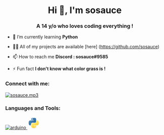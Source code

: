 <h1 align="center">Hi 👋, I'm sosauce</h1>
<h3 align="center">A 14 y/o who loves coding everything !</h3>

- 🌱 I’m currently learning **Python**

- 👨‍💻 All of my projects are available [here] (https://github.com/sosauce)

- 📫 How to reach me **Discord : sosauce#9585**

- ⚡ Fun fact **I don't know what color grass is !**

<h3 align="left">Connect with me:</h3>
<p align="left">
<a href="https://www.youtube.com/c/sosauce.mp3" target="blank"><img align="center" src="https://raw.githubusercontent.com/rahuldkjain/github-profile-readme-generator/master/src/images/icons/Social/youtube.svg" alt="sosauce.mp3" height="30" width="40" /></a>
</p>

<h3 align="left">Languages and Tools:</h3>
<p align="left"> <a href="https://www.arduino.cc/" target="_blank" rel="noreferrer"> <img src="https://cdn.worldvectorlogo.com/logos/arduino-1.svg" alt="arduino" width="40" height="40"/> </a> <a href="https://www.python.org" target="_blank" rel="noreferrer"> <img src="https://raw.githubusercontent.com/devicons/devicon/master/icons/python/python-original.svg" alt="python" width="40" height="40"/> </a> </p>
